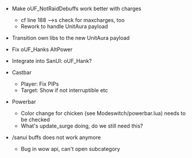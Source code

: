 
* Make oUF_NotRaidDebuffs work better with charges
    * cf line 188 -->s check for maxcharges, too
    * Rework to handle UnitAura payload

* Transition own libs to the new UnitAura payload

* Fix oUF_Hanks AltPower

* Integrate into SanUI: oUF_Hank? 

* Castbar
    * Player: Fix  PIPs
    * Target: Show if not interruptible etc

* Powerbar
    * Color change for chicken (see Modeswitch/powerbar.lua) needs to be checked
    * What's update_surge doing, do we still need this?

* /sanui buffs does not work anymore
    * Bug in wow api, can't open subcategory
